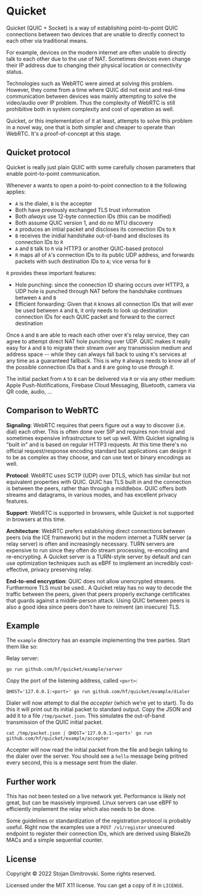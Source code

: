 Quicket
=======

Quicket (QUIC + Socket) is a way of establishing point-to-point QUIC
connections between two devices that are unable to directly connect to each
other via traditional means.

For example, devices on the modern internet are often unable to directly talk
to each other due to the use of NAT. Sometimes devices even change their IP
address due to changing their physical location or connectivity status.

Technologies such as WebRTC were aimed at solving this problem. However, they
come from a time where QUIC did not exist and real-time communication between
devices was mainly attempting to solve the video/audio over IP problem. Thus
the complexity of WebRTC is still prohibitive both in system complexity and
cost of operation as well.

Quicket, or this implementation of it at least, attempts to solve this problem
in a novel way, one that is both simpler and cheaper to operate than WebRTC.
It's a proof-of-concept at this stage.

## Quicket protocol

Quicket is really just plain QUIC with some carefully chosen parameters that
enable point-to-point communication.

Whenever `A` wants to open a point-to-point connection to `B` the following
applies:

- `A` is the dialer, `B` is the accepter
- Both have previously exchanged TLS trust information
- Both *always* use 12-byte connection IDs (this can be modified)
- Both assume QUIC version 1, and do no MTU discovery
- `A` produces an intiial packet and discloses its connection IDs to `R`
- `B` receives the inidial handshake out-of-band and discloses its connection
  IDs to `R`
- `A` and `B` talk to `R` via HTTP3 or another QUIC-based protocol
- `R` maps all of `A`'s connection IDs to its public UDP address, and forwards
  packets with such destination IDs to `A`; vice versa for `B`

`R` provides these important features:

- Hole punching: since the connection ID sharing occurs over HTTP3, a UDP hole
  is punched through NAT before the handshake continues between `A` and `B`
- Efficient forwarding: Given that `R` knows all connection IDs that will ever
  be used between `A` and `B`, it only needs to look up destination connection
  IDs for each QUIC packet and forward to the correct destination

Once `A` and `B` are able to reach each other over `R`'s relay service, they
can agree to attempt direct NAT hole punching over UDP. QUIC makes it really
easy for `A` and `B` to migrate their stream over any transmission medium and
address space -- while they can always fall back to using `R`'s services at any
time as a guaranteed fallback. This is why `R` always needs to know all of the
possible connection IDs that `A` and `B` are going to use _through it_.

The initial packet from `A` to `B` can be delivered via `R` or via any other
medium: Apple Push-Notifications, Firebase Cloud Messaging, Bluetooth, camera
via QR code, audio, ...

## Comparison to WebRTC

**Signaling**: WebRTC requires that peers figure out a way to discover (i.e.
dial) each other. This is often done over SIP and requires non-trivial and
sometimes expensive infrastructure to set up well. With Quicket signaling is
"built in" and is based on regular HTTP3 requests. At this time there's no
official request/response encoding standard but applications can design it to
be as complex as they choose, and can use text or binary encodings as well.

**Protocol**: WebRTC uses SCTP (UDP) over DTLS, which has similar but not
equivalent properties with QUIC. QUIC has TLS built in and the connection is
between the peers, rather than through a middlebox. QUIC offers both streams
and datagrams, in various modes, and has excellent privacy features.

**Support**: WebRTC is supported in browsers, while Quicket is not supported in
browsers at this time.

**Architecture**: WebRTC prefers establishing direct connections between peers
(via the ICE framework) but in the modern internet a TURN server (a relay
server) is often and increasingly necessary. TURN servers are expensive to run
since they often do stream processing, re-encoding and re-encrypting. A Quicket
server is a TURN-style server by default and can use optimization techniques
such as eBPF to implement an incredibly cost-effective, privacy preserving
relay.

**End-to-end encryption**: QUIC does not allow unencrypted streams. Furthermore
TLS must be used.. A Quicket relay has no way to decode the traffic between the
peers, given that peers properly exchange certificates that guards against a
middle-person attack. Using QUIC between peers is also a good idea since peers
don't have to reinvent (an insecure) TLS.

## Example

The `example` directory has an example implementing the tree parties. Start
them like so:

Relay server:

```shell
go run github.com/hf/quicket/example/server
```

Copy the port of the listening address, called `<port>`:

```shell
QHOST='127.0.0.1:<port>' go run github.com/hf/quicket/example/dialer
```

Dialer will now attempt to dial the *accepter* (which we're yet to start). To
do this it will print out its initial packet to standard output. Copy the JSON
and add it to a file `/tmp/packet.json`. This simulates the out-of-band
transmission of the QUIC initial packet.

```shell
cat /tmp/packet.json | QHOST='127.0.0.1:<port>' go run github.com/hf/quicket/example/accepter
```

Accepter will now read the initial packet from the file and begin talking to
the dialer over the server. You should see a `hello` message being pritned
every second, this is a message sent from the dialer.

## Further work

This has not been tested on a live network yet. Performance is likely not
great, but can be massively improved. Linux servers can use eBPF to efficiently
implement the relay which also needs to be done.

Some guidelines or standardization of the registration protocol is probably
useful. Right now the examples use a `POST /v1/register` unsecured endpoint to
register their connection IDs, which are derived using Blake2b MACs and a
simple sequential counter.

## License

Copyright &copy; 2022 Stojan Dimitrovski. Some rights reserved.

Licensed under the MIT X11 license. You can get a copy of it in `LICENSE`.

